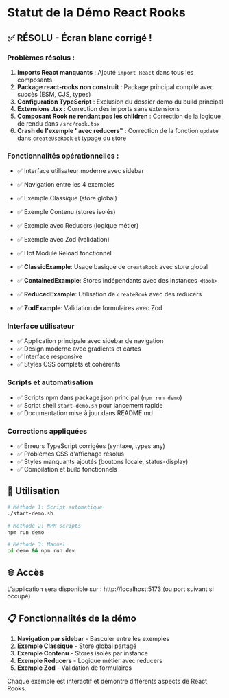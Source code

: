 # Statut de la Démo React Rooks

## ✅ RÉSOLU - Écran blanc corrigé !

### Problèmes résolus :

1. **Imports React manquants** : Ajouté `import React` dans tous les composants
2. **Package react-rooks non construit** : Package principal compilé avec succès (ESM, CJS, types)
3. **Configuration TypeScript** : Exclusion du dossier demo du build principal
4. **Extensions .tsx** : Correction des imports sans extensions
5. **Composant Rook ne rendant pas les children** : Correction de la logique de rendu dans `/src/rook.tsx`
6. **Crash de l'exemple "avec reducers"** : Correction de la fonction `update` dans `createUseRook` et typage du store

### Fonctionnalités opérationnelles :

- ✅ Interface utilisateur moderne avec sidebar
- ✅ Navigation entre les 4 exemples
- ✅ Exemple Classique (store global)
- ✅ Exemple Contenu (stores isolés)
- ✅ Exemple avec Reducers (logique métier)
- ✅ Exemple avec Zod (validation)
- ✅ Hot Module Reload fonctionnel

- ✅ **ClassicExample**: Usage basique de `createRook` avec store global
- ✅ **ContainedExample**: Stores indépendants avec des instances `<Rook>`
- ✅ **ReducedExample**: Utilisation de `createRook` avec des reducers
- ✅ **ZodExample**: Validation de formulaires avec Zod

### Interface utilisateur

- ✅ Application principale avec sidebar de navigation
- ✅ Design moderne avec gradients et cartes
- ✅ Interface responsive
- ✅ Styles CSS complets et cohérents

### Scripts et automatisation

- ✅ Scripts npm dans package.json principal (`npm run demo`)
- ✅ Script shell `start-demo.sh` pour lancement rapide
- ✅ Documentation mise à jour dans README.md

### Corrections appliquées

- ✅ Erreurs TypeScript corrigées (syntaxe, types any)
- ✅ Problèmes CSS d'affichage résolus
- ✅ Styles manquants ajoutés (boutons locale, status-display)
- ✅ Compilation et build fonctionnels

## 🎯 Utilisation

```bash
# Méthode 1: Script automatique
./start-demo.sh

# Méthode 2: NPM scripts
npm run demo

# Méthode 3: Manuel
cd demo && npm run dev
```

## 🌐 Accès

L'application sera disponible sur : http://localhost:5173 (ou port suivant si occupé)

## 📋 Fonctionnalités de la démo

1. **Navigation par sidebar** - Basculer entre les exemples
2. **Exemple Classique** - Store global partagé
3. **Exemple Contenu** - Stores isolés par instance
4. **Exemple Reducers** - Logique métier avec reducers
5. **Exemple Zod** - Validation de formulaires

Chaque exemple est interactif et démontre différents aspects de React Rooks.
